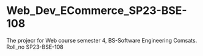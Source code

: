 # Web_Dev_ECommerce_SP23-BSE-108
The projecr for Web course semester 4, BS-Software Engineering Comsats. Roll_no SP23-BSE-108 
